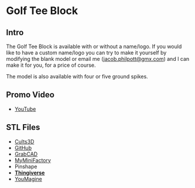 # Golf Tee Block

## Intro

The Golf Tee Block is available with or without a name/logo. If you would like to have a custom name/logo you can try to make it yourself by modifying the blank model or email me (jacob.philpott@gmx.com) and I can make it for you, for a price of course.

The model is also available with four or five ground spikes.

## Promo Video

 - [YouTube](https://youtu.be/u9dYNAEyLqI)

## STL Files

 - [Cults3D](https://cults3d.com/en/3d-model/game/golf-tee-block)
 - [GitHub](https://github.com/jgphilpott/polymaker/tree/master/app/things/sports/golf/tee_block)
 - [GrabCAD](https://grabcad.com/library/golf-tee-block-1)
 - [MyMiniFactory](https://www.myminifactory.com/object/3d-print-171771)
 - Pinshape
 - **[Thingiverse](https://www.thingiverse.com/thing:4873125)**
 - [YouMagine](https://www.youmagine.com/designs/golf-tee-block)